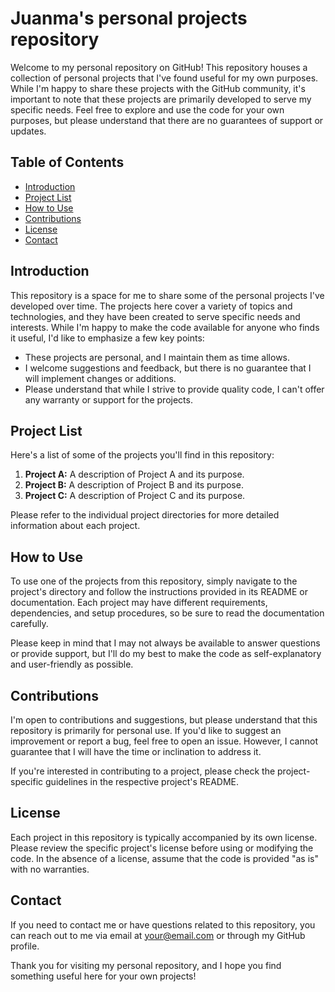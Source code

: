#  Juanma's personal projects repository

Welcome to my personal repository on GitHub! This repository houses a collection of personal projects that I've found useful for my own purposes. While I'm happy to share these projects with the GitHub community, it's important to note that these projects are primarily developed to serve my specific needs. Feel free to explore and use the code for your own purposes, but please understand that there are no guarantees of support or updates.

## Table of Contents

- [Introduction](#introduction)
- [Project List](#project-list)
- [How to Use](#how-to-use)
- [Contributions](#contributions)
- [License](#license)
- [Contact](#contact)

## Introduction

This repository is a space for me to share some of the personal projects I've developed over time. The projects here cover a variety of topics and technologies, and they have been created to serve specific needs and interests. While I'm happy to make the code available for anyone who finds it useful, I'd like to emphasize a few key points:

- These projects are personal, and I maintain them as time allows.
- I welcome suggestions and feedback, but there is no guarantee that I will implement changes or additions.
- Please understand that while I strive to provide quality code, I can't offer any warranty or support for the projects.

## Project List

Here's a list of some of the projects you'll find in this repository:

1. **Project A:** A description of Project A and its purpose.
2. **Project B:** A description of Project B and its purpose.
3. **Project C:** A description of Project C and its purpose.

Please refer to the individual project directories for more detailed information about each project.

## How to Use

To use one of the projects from this repository, simply navigate to the project's directory and follow the instructions provided in its README or documentation. Each project may have different requirements, dependencies, and setup procedures, so be sure to read the documentation carefully.

Please keep in mind that I may not always be available to answer questions or provide support, but I'll do my best to make the code as self-explanatory and user-friendly as possible.

## Contributions

I'm open to contributions and suggestions, but please understand that this repository is primarily for personal use. If you'd like to suggest an improvement or report a bug, feel free to open an issue. However, I cannot guarantee that I will have the time or inclination to address it.

If you're interested in contributing to a project, please check the project-specific guidelines in the respective project's README.

## License

Each project in this repository is typically accompanied by its own license. Please review the specific project's license before using or modifying the code. In the absence of a license, assume that the code is provided "as is" with no warranties.

## Contact

If you need to contact me or have questions related to this repository, you can reach out to me via email at [your@email.com](mailto:your@email.com) or through my GitHub profile.

Thank you for visiting my personal repository, and I hope you find something useful here for your own projects!
